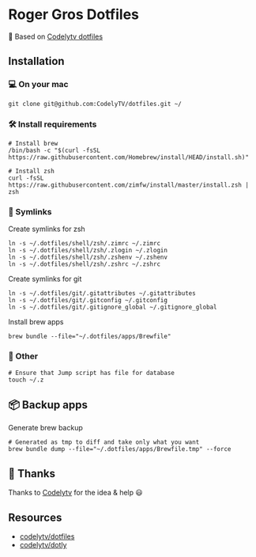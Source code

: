 # Roger Gros Dotfiles

👏 Based on [Codelytv dotfiles](https://github.com/CodelyTV/dotfiles)

## Installation

### 💻 On your mac
```shell
git clone git@github.com:CodelyTV/dotfiles.git ~/
```

### 🛠 Install requirements
```shell
# Install brew
/bin/bash -c "$(curl -fsSL https://raw.githubusercontent.com/Homebrew/install/HEAD/install.sh)"

# Install zsh
curl -fsSL https://raw.githubusercontent.com/zimfw/install/master/install.zsh | zsh
```

### 🎯 Symlinks
Create symlinks for zsh
```shell
ln -s ~/.dotfiles/shell/zsh/.zimrc ~/.zimrc
ln -s ~/.dotfiles/shell/zsh/.zlogin ~/.zlogin
ln -s ~/.dotfiles/shell/zsh/.zshenv ~/.zshenv
ln -s ~/.dotfiles/shell/zsh/.zshrc ~/.zshrc
```

Create symlinks for git
```shell
ln -s ~/.dotfiles/git/.gitattributes ~/.gitattributes
ln -s ~/.dotfiles/git/.gitconfig ~/.gitconfig
ln -s ~/.dotfiles/git/.gitignore_global ~/.gitignore_global
```

Install brew apps
```shell
brew bundle --file="~/.dotfiles/apps/Brewfile"
```

### 🔧 Other
```shell
# Ensure that Jump script has file for database
touch ~/.z
```

## 📦 Backup apps

Generate brew backup
```shell
# Generated as tmp to diff and take only what you want
brew bundle dump --file="~/.dotfiles/apps/Brewfile.tmp" --force
```

## 💪 Thanks

Thanks to [Codelytv](https://codely.tv) for the idea & help 😃

## Resources

- [codelytv/dotfiles](https://github.com/CodelyTV/dotfiles)
- [codelytv/dotly](https://github.com/CodelyTV/dotly)


